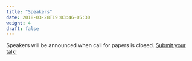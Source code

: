 ```yaml
---
title: "Speakers"
date: 2018-03-28T19:03:46+05:30
weight: 4
draft: false
---
```


Speakers will be announced when call for papers is closed. <a href="/#call-for-papers">Submit your
talk!</a>